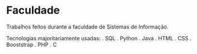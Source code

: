 # Faculdade
Trabalhos feitos durante a faculdade de Sistemas de Informação.

Tecnologias majoritariamente usadas:
. SQL
. Python
. Java
. HTML
. CSS
. Booststrap
. PHP
. C
